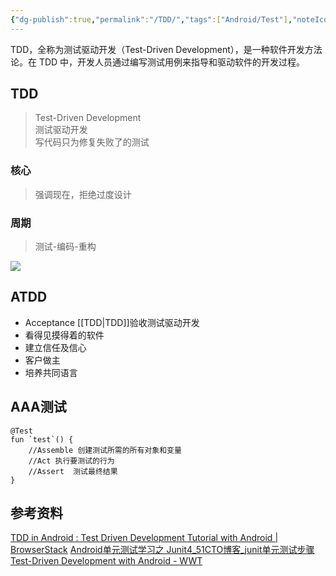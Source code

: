 ```yaml
---
{"dg-publish":true,"permalink":"/TDD/","tags":["Android/Test"],"noteIcon":""}
---
```




TDD，全称为测试驱动开发（Test-Driven Development），是一种软件开发方法论。在 TDD 中，开发人员通过编写测试用例来指导和驱动软件的开发过程。

## TDD

> Test-Driven Development  
> 测试驱动开发  
> 写代码只为修复失败了的测试

### 核心

> 强调现在，拒绝过度设计

### 周期

> 测试-编码-重构

![](https://i.imgur.com/5V2dJsk.png)


## ATDD
- Acceptance [[TDD\|TDD]]验收测试驱动开发
- 看得见摸得着的软件
- 建立信任及信心
- 客户做主
- 培养共同语言

## **AAA测试**
```plaintext
@Test
fun `test`() {
    //Assemble 创建测试所需的所有对象和变量
    //Act 执行要测试的行为
    //Assert  测试最终结果
}
```

>


## 参考资料
[TDD in Android : Test Driven Development Tutorial with Android | BrowserStack](https://www.browserstack.com/guide/tdd-in-android)
[Android单元测试学习之 Junit4_51CTO博客_junit单元测试步骤](https://blog.51cto.com/u_15719342/5475388)
[Test-Driven Development with Android - WWT](https://www.wwt.com/blog/test-driven-development-with-android)